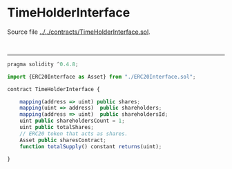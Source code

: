 # TimeHolderInterface

Source file [../../contracts/TimeHolderInterface.sol](../../contracts/TimeHolderInterface.sol).

<br />

<hr />

```javascript
pragma solidity ^0.4.8;

import {ERC20Interface as Asset} from "./ERC20Interface.sol";

contract TimeHolderInterface {

    mapping(address => uint) public shares;
    mapping(uint => address)  public shareholders;
    mapping(address => uint)  public shareholdersId;
    uint public shareholdersCount = 1;
    uint public totalShares;
    // ERC20 token that acts as shares.
    Asset public sharesContract;
    function totalSupply() constant returns(uint);

}



```

